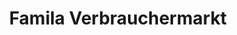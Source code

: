---
title: "Famila Verbrauchermarkt"
url: /ganderkesee/famila-verbrauchermarkt/
shop: Supermarkt
---
